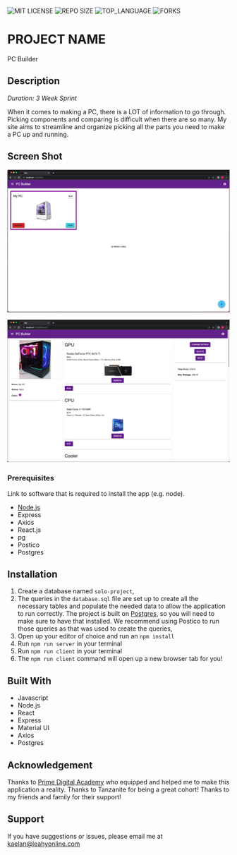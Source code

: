 ![MIT LICENSE](https://img.shields.io/github/license/scottbromander/the_marketplace.svg?style=flat-square)
![REPO SIZE](https://img.shields.io/github/repo-size/scottbromander/the_marketplace.svg?style=flat-square)
![TOP_LANGUAGE](https://img.shields.io/github/languages/top/scottbromander/the_marketplace.svg?style=flat-square)
![FORKS](https://img.shields.io/github/forks/scottbromander/the_marketplace.svg?style=social)

# PROJECT NAME
PC Builder

## Description

_Duration: 3 Week Sprint_

When it comes to making a PC, there is a LOT of information to go through. Picking components and comparing is difficult when there are so many. My site aims to streamline and organize picking all the parts you need to make a PC up and running.

## Screen Shot

![PC List](public/images/listPage.png)

![PC Details](public/images/pcDetails.png)

### Prerequisites

Link to software that is required to install the app (e.g. node).

- [Node.js](https://nodejs.org/en/)
- Express
- Axios
- React.js
- pg
- Postico
- Postgres

## Installation

1. Create a database named `solo-project`,
2. The queries in the `database.sql` file are set up to create all the necessary tables and populate the needed data to allow the application to run correctly. The project is built on [Postgres](https://www.postgresql.org/download/), so you will need to make sure to have that installed. We recommend using Postico to run those queries as that was used to create the queries, 
3. Open up your editor of choice and run an `npm install`
4. Run `npm run server` in your terminal
5. Run `npm run client` in your terminal
6. The `npm run client` command will open up a new browser tab for you!

## Built With

- Javascript
- Node.js
- React
- Express
- Material UI
- Axios
- Postgres

## Acknowledgement
Thanks to [Prime Digital Academy](www.primeacademy.io) who equipped and helped me to make this application a reality. Thanks to Tanzanite for being a great cohort!
Thanks to my friends and family for their support!

## Support
If you have suggestions or issues, please email me at kaelan@leahyonline.com